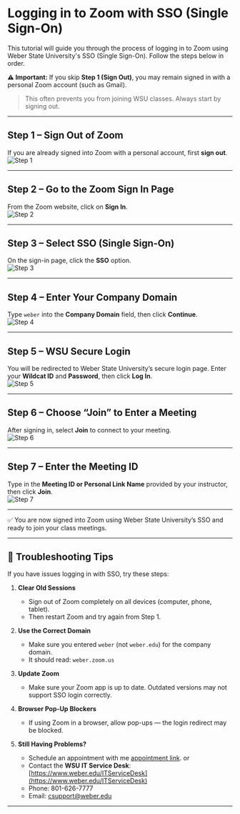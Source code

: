 # Logging in to Zoom with SSO (Single Sign-On)

This tutorial will guide you through the process of logging in to Zoom using Weber State University's SSO (Single Sign-On). Follow the steps below in order.

**⚠️ Important:** If you skip **Step 1 (Sign Out)**, you may remain signed in with a personal Zoom account (such as Gmail).  
> This often prevents you from joining WSU classes. Always start by signing out.

---

## Step 1 – Sign Out of Zoom
If you are already signed into Zoom with a personal account, first **sign out**.  
![Step 1](images/01.png)

---

## Step 2 – Go to the Zoom Sign In Page
From the Zoom website, click on **Sign In**.  
![Step 2](images/02.png)

---

## Step 3 – Select SSO (Single Sign-On)
On the sign-in page, click the **SSO** option.  
![Step 3](images/03.png)

---

## Step 4 – Enter Your Company Domain
Type `weber` into the **Company Domain** field, then click **Continue**.  
![Step 4](images/04.png)

---

## Step 5 – WSU Secure Login
You will be redirected to Weber State University’s secure login page. Enter your **Wildcat ID** and **Password**, then click **Log In**.  
![Step 5](images/05.png)

---

## Step 6 – Choose “Join” to Enter a Meeting
After signing in, select **Join** to connect to your meeting.  
![Step 6](images/06.png)

---

## Step 7 – Enter the Meeting ID
Type in the **Meeting ID or Personal Link Name** provided by your instructor, then click **Join**.  
![Step 7](images/07.png)

---

✅ You are now signed into Zoom using Weber State University’s SSO and ready to join your class meetings.

---

## 🔧 Troubleshooting Tips

If you have issues logging in with SSO, try these steps:

1. **Clear Old Sessions**  
   - Sign out of Zoom completely on all devices (computer, phone, tablet).  
   - Then restart Zoom and try again from Step 1.

2. **Use the Correct Domain**  
   - Make sure you entered `weber` (not `weber.edu`) for the company domain.  
   - It should read: `weber.zoom.us`

3. **Update Zoom**  
   - Make sure your Zoom app is up to date. Outdated versions may not support SSO login correctly.

4. **Browser Pop-Up Blockers**  
   - If using Zoom in a browser, allow pop-ups — the login redirect may be blocked.

5. **Still Having Problems?**  
   - Schedule an appointment with me [appointment link](https://calendar.google.com/calendar/u/0/appointments/schedules/AcZssZ2ZxOHd88y9dR5ZmI1YgcfcnhVGj2lfXlknmyVUPbRtVoTjHj3OJbIADiaxM2RC9pGFkeTWF6CK?gv=true).
     or  
   - Contact the **WSU IT Service Desk**: [https://www.weber.edu/ITServiceDesk](https://www.weber.edu/ITServiceDesk)  
   - Phone: 801-626-7777  
   - Email: csupport@weber.edu  

---

